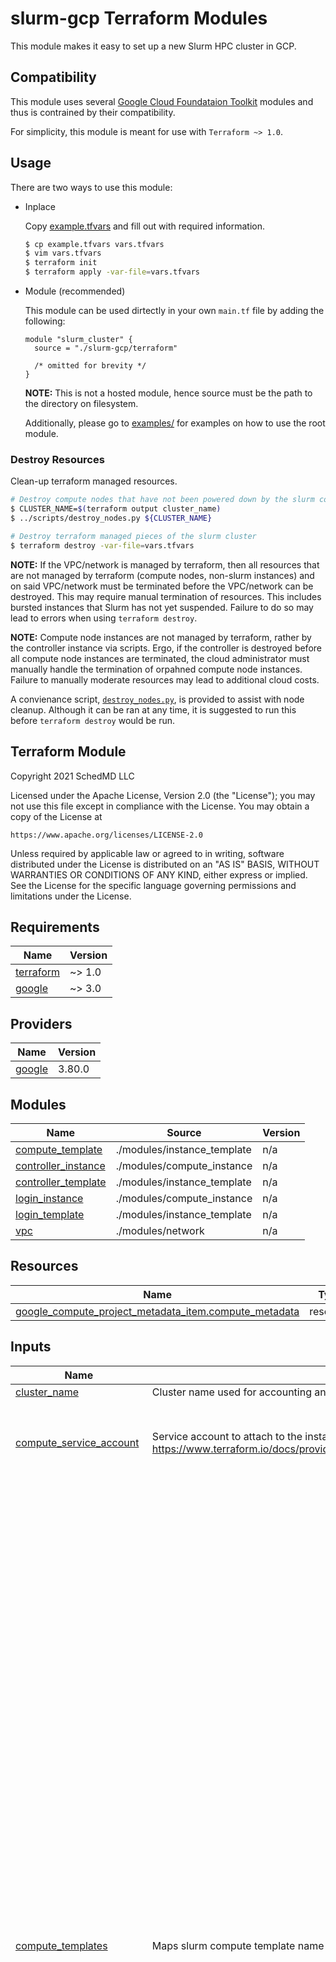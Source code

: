 # slurm-gcp Terraform Modules

This module makes it easy to set up a new Slurm HPC cluster in GCP.

## Compatibility

This module uses several
[Google Cloud Foundataion Toolkit](https://cloud.google.com/foundation-toolkit)
modules and thus is contrained by their compatibility.

For simplicity, this module is meant for use with `Terraform ~> 1.0`.

## Usage

There are two ways to use this module:

* Inplace

    Copy [example.tfvars](example.tfvars) and fill out with required information.

    ```sh
    $ cp example.tfvars vars.tfvars
    $ vim vars.tfvars
    $ terraform init
    $ terraform apply -var-file=vars.tfvars
    ```

* Module (recommended)

    This module can be used dirtectly in your own `main.tf` file by adding the
    following:

    ```hcl
    module "slurm_cluster" {
      source = "./slurm-gcp/terraform"

      /* omitted for brevity */
    }
    ```

    **NOTE:** This is not a hosted module, hence source must be the path to the
    directory on filesystem.

    Additionally, please go to [examples/](examples/) for examples on how to
    use the root module.

### Destroy Resources

Clean-up terraform managed resources.

```sh
# Destroy compute nodes that have not been powered down by the slurm controller
$ CLUSTER_NAME=$(terraform output cluster_name)
$ ../scripts/destroy_nodes.py ${CLUSTER_NAME}

# Destroy terraform managed pieces of the slurm cluster
$ terraform destroy -var-file=vars.tfvars
```

**NOTE:** If the VPC/network is managed by terraform, then all resources that
are not managed by terraform (compute nodes, non-slurm instances) and on said
VPC/network must be terminated before the VPC/network can be destroyed. This
may require manual termination of resources. This includes bursted instances
that Slurm has not yet suspended. Failure to do so may lead to errors when
using `terraform destroy`.

**NOTE:** Compute node instances are not managed by terraform, rather by the
controller instance via scripts. Ergo, if the controller is destroyed
before all compute node instances are terminated, the cloud administrator
must manually handle the termination of orpahned compute node instances.
Failure to manually moderate resources may lead to additional cloud costs.

A convienance script, [`destroy_nodes.py`](../scripts/destroy_nodes.py), is
provided to assist with node cleanup. Although it can be ran at any time, it is
suggested to run this before `terraform destroy` would be run.

## Terraform Module

<!-- BEGINNING OF PRE-COMMIT-TERRAFORM DOCS HOOK -->
Copyright 2021 SchedMD LLC

Licensed under the Apache License, Version 2.0 (the "License");
you may not use this file except in compliance with the License.
You may obtain a copy of the License at

    https://www.apache.org/licenses/LICENSE-2.0

Unless required by applicable law or agreed to in writing, software
distributed under the License is distributed on an "AS IS" BASIS,
WITHOUT WARRANTIES OR CONDITIONS OF ANY KIND, either express or implied.
See the License for the specific language governing permissions and
limitations under the License.

## Requirements

| Name | Version |
|------|---------|
| <a name="requirement_terraform"></a> [terraform](#requirement\_terraform) | ~> 1.0 |
| <a name="requirement_google"></a> [google](#requirement\_google) | ~> 3.0 |

## Providers

| Name | Version |
|------|---------|
| <a name="provider_google"></a> [google](#provider\_google) | 3.80.0 |

## Modules

| Name | Source | Version |
|------|--------|---------|
| <a name="module_compute_template"></a> [compute\_template](#module\_compute\_template) | ./modules/instance_template | n/a |
| <a name="module_controller_instance"></a> [controller\_instance](#module\_controller\_instance) | ./modules/compute_instance | n/a |
| <a name="module_controller_template"></a> [controller\_template](#module\_controller\_template) | ./modules/instance_template | n/a |
| <a name="module_login_instance"></a> [login\_instance](#module\_login\_instance) | ./modules/compute_instance | n/a |
| <a name="module_login_template"></a> [login\_template](#module\_login\_template) | ./modules/instance_template | n/a |
| <a name="module_vpc"></a> [vpc](#module\_vpc) | ./modules/network | n/a |

## Resources

| Name | Type |
|------|------|
| [google_compute_project_metadata_item.compute_metadata](https://registry.terraform.io/providers/hashicorp/google/latest/docs/resources/compute_project_metadata_item) | resource |

## Inputs

| Name | Description | Type | Default | Required |
|------|-------------|------|---------|:--------:|
| <a name="input_cluster_name"></a> [cluster\_name](#input\_cluster\_name) | Cluster name used for accounting and resource naming. | `string` | n/a | yes |
| <a name="input_compute_service_account"></a> [compute\_service\_account](#input\_compute\_service\_account) | Service account to attach to the instance. See https://www.terraform.io/docs/providers/google/r/compute_instance_template.html#service_account. | <pre>object({<br>    email  = string      # description: The service account email to use. If null, then the default will be used.<br>    scopes = set(string) # description: Set of scopes for service account to operate under.<br>  })</pre> | <pre>{<br>  "email": null,<br>  "scopes": null<br>}</pre> | no |
| <a name="input_compute_templates"></a> [compute\_templates](#input\_compute\_templates) | Maps slurm compute template name to instance definition. | <pre>map(object({<br>    ### network ###<br>    subnet_name   = string       # description: The subnetwork name to associate the template with.<br>    subnet_region = string       # description: The subnetwork region to associate the template with.<br>    tags          = list(string) # description: List of network tags.<br><br>    ### template ###<br>    instance_template_project = string # description: The project where the instance template exists. If 'null', then 'project_id' will be used.<br>    instance_template         = string # description: The template, by name, to use. This will override/ignore all manual instance configuration options.<br><br>    ### instance ###<br>    machine_type     = string # description: Machine type to create (e.g. n1-standard-1).<br>    min_cpu_platform = string # description: Specifies a minimum CPU platform. Applicable values are the friendly names of CPU platforms, such as Intel Haswell or Intel Skylake. See the complete list: https://cloud.google.com/compute/docs/instances/specify-min-cpu-platform.<br>    gpu = object({<br>      type  = string # description: GPU type. See https://cloud.google.com/compute/docs/gpus more details<br>      count = number # description: Number of GPUs to attach.<br>    })<br>    shielded_instance_config = object({  # description: Configuration not used unless 'enable_shielded_vm' is 'true'. If 'null', then the default configuration will be assumed. See https://cloud.google.com/security/shielded-cloud/shielded-vm.<br>      enable_secure_boot          = bool # description: Enables Secure Boot on instance. See https://cloud.google.com/security/shielded-cloud/shielded-vm#secure-boot.<br>      enable_vtpm                 = bool # description: Enables Virtual Trusted Platform Module (vTPM) on instance. See https://cloud.google.com/security/shielded-cloud/shielded-vm#vtpm<br>      enable_integrity_monitoring = bool # description: Enables integrity monitoring on instance. See https://cloud.google.com/security/shielded-cloud/shielded-vm#integrity-monitoring.<br>    })<br>    enable_confidential_vm = bool # description: Whether to enable the Confidential VM configuration on the instance. Note that the instance image must support Confidential VMs. See https://cloud.google.com/compute/docs/images.<br>    enable_shielded_vm     = bool # description: Whether to enable the Shielded VM configuration on the instance. Note that the instance image must support Shielded VMs. See https://cloud.google.com/compute/docs/images.<br>    disable_smt            = bool # description: Whether to disable Simultaneous Multi-Threading (SMT) on instance.<br>    preemptible            = bool # description: Allow the instance to be preempted.<br><br>    ### source image ###<br>    source_image_project = string # description: Project where the source image comes from.<br>    source_image_family  = string # description: Source image family.<br>    source_image         = string # description: Source disk image.<br><br>    ### disk ###<br>    disk_type        = string      # description: Boot disk type, can be either 'pd-ssd', 'local-ssd', or 'pd-standard'.<br>    disk_size_gb     = number      # description: Boot disk size in GB.<br>    disk_labels      = map(string) # description: Labels to be assigned to boot disk, provided as a map.<br>    disk_auto_delete = bool        # description: Whether or not the boot disk should be auto-deleted. This defaults to true.<br>    additional_disks = list(object({<br>      disk_name    = string      # description: Name of the disk. When not provided, this defaults to the name of the instance.<br>      device_name  = string      # description: A unique device name that is reflected into the /dev/ tree of a Linux operating system running within the instance. If not specified, the server chooses a default device name to apply to this disk.<br>      auto_delete  = bool        # description: Whether or not the disk should be auto-deleted. This defaults to true.<br>      boot         = bool        # description: Whether or not the disk should be a boot disk.<br>      disk_size_gb = number      # description: Disk size in GB.<br>      disk_type    = string      # description: Disk type, can be either 'pd-ssd', 'local-ssd', or 'pd-standard'.<br>      disk_labels  = map(string) # description: Labels to be assigned to the disk, provided as a map.<br>    }))<br>  }))</pre> | `{}` | no |
| <a name="input_config"></a> [config](#input\_config) | General Cluster configuration. | <pre>object({<br>    cloudsql = object({<br>      server_ip = string # description: Address of the database server.<br>      user      = string # description: The user to access the database as.<br>      password  = string # description: The password, given the user, to access the given database. (sensitive)<br>      db_name   = string # description: The database to access.<br>    })<br>    jwt_key   = string # description: Specific JWT key to use accross the cluster.<br>    munge_key = string # description: Specific munge key to use accross the cluster.<br><br>    ### storage ###<br>    network_storage = list(object({ # description: mounted on all instances<br>      server_ip     = string        # description: Address of the storage server.<br>      remote_mount  = string        # description: The location in the remote instance filesystem to mount from.<br>      local_mount   = string        # description: The location on the instance filesystem to mount to.<br>      fs_type       = string        # description: Filesystem type (e.g. "nfs").<br>      mount_options = string        # description: Options to mount with.<br>    }))<br>    login_network_storage = list(object({ # description: mounted on login and controller instances<br>      server_ip     = string              # description: Address of the storage server.<br>      remote_mount  = string              # description: The location in the remote instance filesystem to mount from.<br>      local_mount   = string              # description: The location on the instance filesystem to mount to.<br>      fs_type       = string              # description: Filesystem type (e.g. "nfs").<br>      mount_options = string              # description: Options to mount with.<br>    }))<br><br>    ### slurm conf files ###<br>    cgroup_conf_tpl   = string # description: path to file 'cgroup.conf.tpl'<br>    slurm_conf_tpl    = string # description: path to file 'slurm.conf.tpl'<br>    slurmdbd_conf_tpl = string # description: path to file 'slurmdbd.conf.tpl'<br><br>    ### scripts.d ###<br>    controller_d = string # description: path to controller scripts directory (e.g. controller.d). Runs controller type nodes.<br>    compute_d    = string # description: path to compute scripts directory (e.g. compute.d). Runs on compute, login, and controller type nodes.<br>  })</pre> | <pre>{<br>  "cgroup_conf_tpl": null,<br>  "cloudsql": null,<br>  "compute_d": null,<br>  "controller_d": null,<br>  "jwt_key": null,<br>  "login_network_storage": null,<br>  "munge_key": null,<br>  "network_storage": null,<br>  "slurm_conf_tpl": null,<br>  "slurmdbd_conf_tpl": null<br>}</pre> | no |
| <a name="input_controller_instances"></a> [controller\_instances](#input\_controller\_instances) | Instantiates controller node(s) from slurm 'controller\_template'. | <pre>list(object({<br>    template      = string # description: The controller template, by key, from 'controller_templates'.<br>    count_static  = number # description: Number of static nodes.<br>    subnet_name   = string # description: The subnetwork name to create instance in.<br>    subnet_region = string # description: The subnetwork region to create instance in.<br>  }))</pre> | `[]` | no |
| <a name="input_controller_service_account"></a> [controller\_service\_account](#input\_controller\_service\_account) | Service account to attach to the instance. See https://www.terraform.io/docs/providers/google/r/compute_instance_template.html#service_account. | <pre>object({<br>    email  = string      # description: The service account email to use. If 'null' or 'default', then the default email will be used.<br>    scopes = set(string) # description: Set of scopes for service account to operate under.<br>  })</pre> | <pre>{<br>  "email": null,<br>  "scopes": null<br>}</pre> | no |
| <a name="input_controller_templates"></a> [controller\_templates](#input\_controller\_templates) | Maps slurm controller template name to instance definition. | <pre>map(object({<br>    ### network ###<br>    subnet_name   = string       # description: The subnetwork name to associate the template with.<br>    subnet_region = string       # description: The subnetwork region to associate the template with.<br>    tags          = list(string) # description: List of network tags.<br><br>    ### template ###<br>    instance_template_project = string # description: The project where the instance template exists. If 'null', then 'project_id' will be used.<br>    instance_template         = string # description: The template, by name, to use. This will override/ignore all manual instance configuration options.<br><br>    ### instance ###<br>    machine_type     = string # description: Machine type to create (e.g. n1-standard-1).<br>    min_cpu_platform = string # description: Specifies a minimum CPU platform. Applicable values are the friendly names of CPU platforms, such as Intel Haswell or Intel Skylake. See the complete list: https://cloud.google.com/compute/docs/instances/specify-min-cpu-platform.<br>    gpu = object({<br>      type  = string # description: GPU type. See https://cloud.google.com/compute/docs/gpus more details<br>      count = number # description: Number of GPUs to attach.<br>    })<br>    shielded_instance_config = object({  # description: Configuration not used unless 'enable_shielded_vm' is 'true'. If 'null', then the default configuration will be assumed. See https://cloud.google.com/security/shielded-cloud/shielded-vm.<br>      enable_secure_boot          = bool # description: Enables Secure Boot on instance. See https://cloud.google.com/security/shielded-cloud/shielded-vm#secure-boot.<br>      enable_vtpm                 = bool # description: Enables Virtual Trusted Platform Module (vTPM) on instance. See https://cloud.google.com/security/shielded-cloud/shielded-vm#vtpm<br>      enable_integrity_monitoring = bool # description: Enables integrity monitoring on instance. See https://cloud.google.com/security/shielded-cloud/shielded-vm#integrity-monitoring.<br>    })<br>    enable_confidential_vm = bool # description: Whether to enable the Confidential VM configuration on the instance. Note that the instance image must support Confidential VMs. See https://cloud.google.com/compute/docs/images.<br>    enable_shielded_vm     = bool # description: Whether to enable the Shielded VM configuration on the instance. Note that the instance image must support Shielded VMs. See https://cloud.google.com/compute/docs/images.<br>    disable_smt            = bool # description: Whether to disable Simultaneous Multi-Threading (SMT) on instance.<br>    preemptible            = bool # description: Allow the instance to be preempted.<br><br>    ### source image ###<br>    source_image_project = string # description: Project where the source image comes from.<br>    source_image_family  = string # description: Source image family.<br>    source_image         = string # description: Source disk image.<br><br>    ### disk ###<br>    disk_type        = string      # description: Boot disk type, can be either 'pd-ssd', 'local-ssd', or 'pd-standard'.<br>    disk_size_gb     = number      # description: Boot disk size in GB.<br>    disk_labels      = map(string) # description: Labels to be assigned to boot disk, provided as a map.<br>    disk_auto_delete = bool        # description: Whether or not the boot disk should be auto-deleted. This defaults to true.<br>    additional_disks = list(object({<br>      disk_name    = string      # description: Name of the disk. When not provided, this defaults to the name of the instance.<br>      device_name  = string      # description: A unique device name that is reflected into the /dev/ tree of a Linux operating system running within the instance. If not specified, the server chooses a default device name to apply to this disk.<br>      auto_delete  = bool        # description: Whether or not the disk should be auto-deleted. This defaults to true.<br>      boot         = bool        # description: Whether or not the disk should be a boot disk.<br>      disk_size_gb = number      # description: Disk size in GB.<br>      disk_type    = string      # description: Disk type, can be either 'pd-ssd', 'local-ssd', or 'pd-standard'.<br>      disk_labels  = map(string) # description: Labels to be assigned to the disk, provided as a map.<br>    }))<br>  }))</pre> | `{}` | no |
| <a name="input_enable_devel"></a> [enable\_devel](#input\_enable\_devel) | Enables development process for faster iterations. NOTE: *NOT* intended for production use. | `bool` | `false` | no |
| <a name="input_login_instances"></a> [login\_instances](#input\_login\_instances) | Instantiates login node(s) from slurm 'login\_template'. | <pre>list(object({<br>    template      = string # description: The login template, by key, from 'login_templates'.<br>    count_static  = number # description: Number of static nodes.<br>    subnet_name   = string # description: The subnetwork name to create instance in.<br>    subnet_region = string # description: The subnetwork region to create instance in.<br>  }))</pre> | `[]` | no |
| <a name="input_login_service_account"></a> [login\_service\_account](#input\_login\_service\_account) | Service account to attach to the instance. See https://www.terraform.io/docs/providers/google/r/compute_instance_template.html#service_account. | <pre>object({<br>    email  = string      # description: The service account email to use. If null, then the default will be used.<br>    scopes = set(string) # description: Set of scopes for service account to operate under.<br>  })</pre> | <pre>{<br>  "email": null,<br>  "scopes": null<br>}</pre> | no |
| <a name="input_login_templates"></a> [login\_templates](#input\_login\_templates) | Maps slurm login template name to instance definition. | <pre>map(object({<br>    ### network ###<br>    subnet_name   = string       # description: The subnetwork name to associate the template with.<br>    subnet_region = string       # description: The subnetwork region to associate the template with.<br>    tags          = list(string) # description: List of network tags.<br><br>    ### template ###<br>    instance_template_project = string # description: The project where the instance template exists. If 'null', then 'project_id' will be used.<br>    instance_template         = string # description: The template, by name, to use. This will override/ignore all manual instance configuration options.<br><br>    ### instance ###<br>    machine_type     = string # description: Machine type to create (e.g. n1-standard-1).<br>    min_cpu_platform = string # description: Specifies a minimum CPU platform. Applicable values are the friendly names of CPU platforms, such as Intel Haswell or Intel Skylake. See the complete list: https://cloud.google.com/compute/docs/instances/specify-min-cpu-platform.<br>    gpu = object({<br>      type  = string # description: GPU type. See https://cloud.google.com/compute/docs/gpus more details<br>      count = number # description: Number of GPUs to attach.<br>    })<br>    shielded_instance_config = object({  # description: Configuration not used unless 'enable_shielded_vm' is 'true'. If 'null', then the default configuration will be assumed. See https://cloud.google.com/security/shielded-cloud/shielded-vm.<br>      enable_secure_boot          = bool # description: Enables Secure Boot on instance. See https://cloud.google.com/security/shielded-cloud/shielded-vm#secure-boot.<br>      enable_vtpm                 = bool # description: Enables Virtual Trusted Platform Module (vTPM) on instance. See https://cloud.google.com/security/shielded-cloud/shielded-vm#vtpm<br>      enable_integrity_monitoring = bool # description: Enables integrity monitoring on instance. See https://cloud.google.com/security/shielded-cloud/shielded-vm#integrity-monitoring.<br>    })<br>    enable_confidential_vm = bool # description: Whether to enable the Confidential VM configuration on the instance. Note that the instance image must support Confidential VMs. See https://cloud.google.com/compute/docs/images.<br>    enable_shielded_vm     = bool # description: Whether to enable the Shielded VM configuration on the instance. Note that the instance image must support Shielded VMs. See https://cloud.google.com/compute/docs/images.<br>    disable_smt            = bool # description: Whether to disable Simultaneous Multi-Threading (SMT) on instance.<br>    preemptible            = bool # description: Allow the instance to be preempted.<br><br>    ### source image ###<br>    source_image_project = string # description: Project where the source image comes from.<br>    source_image_family  = string # description: Source image family.<br>    source_image         = string # description: Source disk image.<br><br>    ### disk ###<br>    disk_type        = string      # description: Boot disk type, can be either 'pd-ssd', 'local-ssd', or 'pd-standard'.<br>    disk_size_gb     = number      # description: Boot disk size in GB.<br>    disk_labels      = map(string) # description: Labels to be assigned to boot disk, provided as a map.<br>    disk_auto_delete = bool        # description: Whether or not the boot disk should be auto-deleted. This defaults to true.<br>    additional_disks = list(object({<br>      disk_name    = string      # description: Name of the disk. When not provided, this defaults to the name of the instance.<br>      device_name  = string      # description: A unique device name that is reflected into the /dev/ tree of a Linux operating system running within the instance. If not specified, the server chooses a default device name to apply to this disk.<br>      auto_delete  = bool        # description: Whether or not the disk should be auto-deleted. This defaults to true.<br>      boot         = bool        # description: Whether or not the disk should be a boot disk.<br>      disk_size_gb = number      # description: Disk size in GB.<br>      disk_type    = string      # description: Disk type, can be either 'pd-ssd', 'local-ssd', or 'pd-standard'.<br>      disk_labels  = map(string) # description: Labels to be assigned to the disk, provided as a map.<br>    }))<br>  }))</pre> | `{}` | no |
| <a name="input_network"></a> [network](#input\_network) | Network configuration for cluster. | <pre>object({<br>    ### attach ###<br>    subnetwork_project = string # description: The project where the network and subnetworks exists. If 'null', then 'project_id' is used.<br>    network            = string # description: The name of the network to attach slurm resources to. If not 'null', then no VPC will be generated.<br><br>    ### generate ###<br>    auto_create_subnetworks = bool # description: Enables auto-generation of subnetworks in network when creating vpc and subnets. If 'true' this will override/ignore 'subnets_spec'.<br>    subnets_spec = list(object({<br>      cidr   = string # description: The cidr range of the subnetwork to create.<br>      region = string # description: The region of the subnetwork to create.<br>    }))<br>  })</pre> | <pre>{<br>  "auto_create_subnetworks": true,<br>  "network": null,<br>  "subnets_spec": null,<br>  "subnetwork_project": null<br>}</pre> | no |
| <a name="input_partitions"></a> [partitions](#input\_partitions) | Cluster partition configuration. | <pre>map(object({<br>    nodes = list(object({<br>      template      = string # description: The compute template, by key, from 'compute_templates'.<br>      count_static  = number # description: Number of static nodes. These nodes are exempt from SuspendProgram and ResumeProgram.<br>      count_dynamic = number # description: Number of dynamic nodes. These nodes are subject to SuspendProgram and ResumeProgram.<br>      subnet_name   = string # description: The subnetwork name to create instance in.<br>      subnet_region = string # description: The subnetwork region to create instance in.<br>    }))<br>    conf = map(string) # description: Partition configuration map.<br>  }))</pre> | `{}` | no |
| <a name="input_project_id"></a> [project\_id](#input\_project\_id) | Project ID to create resources in. | `string` | n/a | yes |

## Outputs

| Name | Description |
|------|-------------|
| <a name="output_cluster_name"></a> [cluster\_name](#output\_cluster\_name) | Cluster name |
| <a name="output_compute_template"></a> [compute\_template](#output\_compute\_template) | Compute template details |
| <a name="output_config"></a> [config](#output\_config) | Cluster configuration details |
| <a name="output_controller_template"></a> [controller\_template](#output\_controller\_template) | Controller template details |
| <a name="output_login_template"></a> [login\_template](#output\_login\_template) | Login template details |
| <a name="output_partitions"></a> [partitions](#output\_partitions) | Partition Configuration details |
| <a name="output_vpc"></a> [vpc](#output\_vpc) | vpc details |
<!-- END OF PRE-COMMIT-TERRAFORM DOCS HOOK -->
